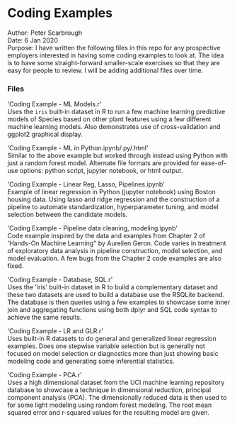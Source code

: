 # Coding Examples

Author:  Peter Scarbrough  
Date:    6 Jan 2020  
Purpose: I have written the following files in this repo for any prospective employers interested in having some coding examples to look at. The idea is to have some straight-forward smaller-scale exercises so that they are easy for people to review. I will be adding additional files over time.  

### Files  

'Coding Example - ML Models.r'  
Uses the `iris` built-in dataset in R to run a few machine learning predictive models of Species based on other plant features using a few different machine learning models. Also demonstrates use of cross-validation and ggplot2 graphical display.  

'Coding Example - ML in Python.ipynb/.py/.html'   
Similar to the above example but worked through instead using Python with just a random forest model. Alternate file formats are provided for ease-of-use options: python script, jupyter notebook, or html output.  

'Coding Example - Linear Reg, Lasso, Pipelines.ipynb'  
Example of linear regression in Python (jupyter notebook) using Boston housing data. Using lasso and ridge regression and the construction of a pipeline to automate standardization, hyperparameter tuning, and model selection between the candidate models.

'Coding Example - Pipeline data cleaning, modeling.ipynb'  
Code example inspired by the data and examples from Chapter 2 of 'Hands-On Machine Learning" by Aurelien Geron. Code varies in treatment of exploratory data analysis in pipeline construction, model selection, and model evaluation. A few bugs from the Chapter 2 code examples are also fixed. 

'Coding Example - Database, SQL.r'  
Uses the 'iris' built-in dataset in R to build a complementary dataset and these two datasets are used to build a database use the RSQLite backend. The database is then queries using a few examples to showcase some inner join and aggregating functions using both dplyr and SQL code syntax to achieve the same results.  

'Coding Example - LR and GLR.r'   
Uses built-in R datasets to do general and generalized linear regression examples. Does one stepwise variable selection but is generally not focused on model selection or diagnostics more than just showing basic modeling code and generating some inferential statistics.

'Coding Example - PCA.r'  
Uses a high dimensional dataset from the UCI machine learning repository database to showcase a technique in dimensional reduction, principal component analysis (PCA). The dimensionally reduced data is then used to for some light modeling using random forest modeling. The root mean squared error and r-squared values for the resulting model are given.  
